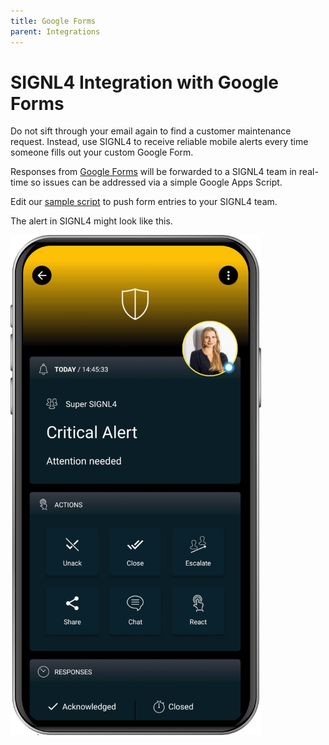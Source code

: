 ```yaml
---
title: Google Forms
parent: Integrations
---
```


# SIGNL4 Integration with Google Forms

Do not sift through your email again to find a customer maintenance request. Instead, use SIGNL4 to receive reliable mobile alerts every time someone fills out your custom Google Form.

Responses from [Google Forms](https://docs.google.com/forms) will be forwarded to a SIGNL4 team in real-time so issues can be addressed via a simple Google Apps Script.

Edit our [sample script](https://www.signl4.com/blog/google-forms-push-voice-text-notification/) to push form entries to your SIGNL4 team.

The alert in SIGNL4 might look like this.

![SIGNL4 Alert](signl4-alert.png)
